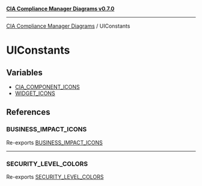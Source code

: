 [**CIA Compliance Manager Diagrams v0.7.0**](../../README.md)

***

[CIA Compliance Manager Diagrams](../../globals.md) / UIConstants

# UIConstants

## Variables

- [CIA\_COMPONENT\_ICONS](variables/CIA_COMPONENT_ICONS.md)
- [WIDGET\_ICONS](variables/WIDGET_ICONS.md)

## References

### BUSINESS\_IMPACT\_ICONS

Re-exports [BUSINESS_IMPACT_ICONS](../AppConstants/variables/BUSINESS_IMPACT_ICONS.md)

***

### SECURITY\_LEVEL\_COLORS

Re-exports [SECURITY_LEVEL_COLORS](../AppConstants/variables/SECURITY_LEVEL_COLORS.md)
